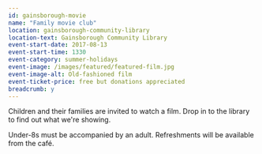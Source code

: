 ```yaml
---
id: gainsborough-movie
name: "Family movie club"
location: gainsborough-community-library
location-text: Gainsborough Community Library
event-start-date: 2017-08-13
event-start-time: 1330
event-category: summer-holidays
event-image: /images/featured/featured-film.jpg
event-image-alt: Old-fashioned film
event-ticket-price: free but donations appreciated
breadcrumb: y
---
```


Children and their families are invited to watch a film. Drop in to the library to find out what we're showing.

Under-8s must be accompanied by an adult. Refreshments will be available from the café.
